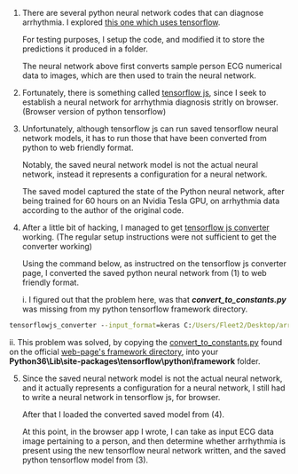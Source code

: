 1. There are several python neural network codes that can diagnose arrhythmia. I explored [this one which uses tensorflow](https://github.com/daimenspace/ECG-arrhythmia-classification-using-a-2-D-convolutional-neural-network.).

    For testing purposes, I setup the code, and modified it to store the predictions it produced in a folder.

    The neural network above first converts sample person ECG numerical data to images, which are then used to train the neural network.

2. Fortunately, there is something called [tensorflow js](https://github.com/tensorflow/tfjs), since I seek to establish a neural network for arrhythmia diagnosis stritly on browser. (Browser version of python tensorflow)

3. Unfortunately, although tensorflow js can run saved tensorflow neural network models, it has to run those that have been converted from python to web friendly format.

   Notably, the saved neural network model is not the actual neural network, instead it represents a configuration for a neural network.

   The saved model captured the state of the Python neural network, after being trained for 60 hours on an Nvidia Tesla GPU, on arrhythmia data according to the author of the original code.

4. After a little bit of hacking, I managed to get [tensorflow js converter](https://github.com/tensorflow/tfjs-converter) working. (The      regular setup instructions were not sufficient to get the converter working)

   Using the command below, as instructred on the tensorflow js converter page, I converted the saved python neural network from (1) to      web friendly format.

    i. I figured out that the problem here, was that **_convert_to_constants.py_** was missing from my python tensorflow framework directory.
```cmd
tensorflowjs_converter --input_format=keras C:/Users/Fleet2/Desktop/arrythmia-ml/damien/saved_keras_model/ecg_model_own.hdf5 C:/Users/Fleet2/Desktop/arrythmia-ml/damien/keras_model/
```

   ii. This problem was solved, by copying the [convert_to_constants.py](https://github.com/tensorflow/tensorflow/blob/master/tensorflow/python/framework/convert_to_constants.py) found on the official [web-page's framework directory](https://github.com/tensorflow/tensorflow/blob/master/tensorflow/python/framework/convert_to_constants.py), into your **Python36\Lib\site-packages\tensorflow\python\framework** folder.

   
5. Since the saved neural network model is not the actual neural network, and it actually represents a configuration for a neural network, I still had to write a neural network in tensorflow js, for browser.

   After that I loaded the converted saved model from (4).

   At this point, in the browser app I wrote, I can take as input ECG data image pertaining to a person, and then determine whether          arrhythmia is present using the new tensorflow neural network written, and the saved python tensorflow model from (3).

